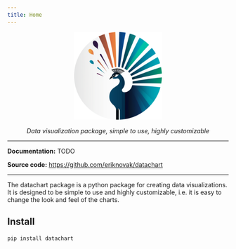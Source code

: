 ```yaml
---
title: Home
---
```


<p align="center">
  <img src="assets/imgs/logo.png" alt="logo" height="200" style="height: 200px;">
</p>

<p align="center">
<i>Data visualization package, simple to use, highly customizable</i>
</p>


---

**Documentation:** TODO

**Source code:** https://github.com/eriknovak/datachart

---

The datachart package is a python package for creating data visualizations. It is designed to be simple to use and highly customizable, i.e. it is easy to change the look and feel of the charts.

## Install

```bash
pip install datachart
```
